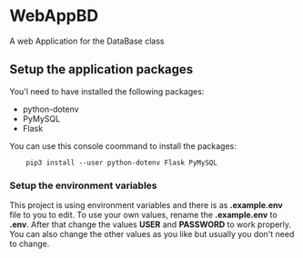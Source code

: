 # WebAppBD

A web Application for the DataBase class

## Setup the application packages

You'l need to have installed the following packages:

- python-dotenv
- PyMySQL
- Flask

You can use this console coommand to install the packages:

```console
    pip3 install --user python-dotenv Flask PyMySQL
```

### Setup the environment variables

This project is using environment variables and there is as **.example.env** file to you to edit.
To use your own values, rename the **.example.env** to **.env**. After that change the values **USER** and **PASSWORD** to work properly. You can also change the other values as you like but usually you don't need to change.
